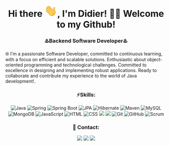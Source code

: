 <h1 align="center"> Hi there <img src="https://raw.githubusercontent.com/SoleTancredi/SoleTancredi/main/Hi.gif" width="40px"  />, I'm Didier! 👨‍💻 Welcome to my Github! </h1>

<h3 align="center"> ♨️Backend Software Developer♨️  </h3>


<p align="left">🌐 I'm a passionate Software Developer, committed to continuous learning, with a focus on efficient and scalable solutions. Enthusiastic about object-oriented programming and technological challenges. Committed to excellence in designing and implementing robust applications. Ready to collaborate and contribute my experience to the world of Java development!.</p>

<div align="center">
  <h3>⚡Skills:</h3>
</div>

<p align="center">
  
<img src="https://img.shields.io/badge/Java-007396?style=for-the-badge&logo=java&logoColor=white" alt="Java">
<img src="https://img.shields.io/badge/Spring-6DB33F?style=for-the-badge&logo=spring&logoColor=white" alt="Spring">
<img src="https://img.shields.io/badge/Spring_Boot-6DB33F?style=for-the-badge&logo=spring-boot&logoColor=white" alt="Spring Boot">
<img src="https://img.shields.io/badge/JPA-007396?style=for-the-badge&logo=jpa&logoColor=white" alt="JPA">
<img src="https://img.shields.io/badge/Hibernate-59666C?style=for-the-badge&logo=hibernate&logoColor=white" alt="Hibernate">
<img src="https://img.shields.io/badge/Maven-C71A36?style=for-the-badge&logo=apache-maven&logoColor=white" alt="Maven">
<img src="https://img.shields.io/badge/MySQL-4479A1?style=for-the-badge&logo=mysql&logoColor=white" alt="MySQL">
<img src="https://img.shields.io/badge/mongoDB-4DB33D?style=for-the-badge&logo=mongodb&logoColor=green&color=white" alt="MongoDB">
<img src="https://img.shields.io/badge/JavaScript-F7DF1E?style=for-the-badge&logo=javascript&logoColor=black" alt="JavaScript">
<img src="https://img.shields.io/badge/HTML-E34F26?style=for-the-badge&logo=html5&logoColor=white" alt="HTML">
<img src="https://img.shields.io/badge/CSS-1572B6?style=for-the-badge&logo=css3&logoColor=white" alt="CSS">
<img src="https://img.shields.io/badge/json-5E5C5C?style=for-the-badge&logo=json&logoColor=white">
<img src="https://img.shields.io/badge/Postman-EF5B25?style=for-the-badge&logo=Postman&logoColor=white">
<img src="https://img.shields.io/badge/Git-F05032?style=for-the-badge&logo=git&logoColor=white" alt="Git">
<img src="https://img.shields.io/badge/GitHub-181717?style=for-the-badge&logo=github&logoColor=white" alt="GitHub">
<img src="https://img.shields.io/badge/Scrum-FFFFFF?style=for-the-badge&logo=scrum&logoColor=87CEFA" alt="Scrum">

<div align="center">
  <h3>🔗 Contact:</h3>
</div>

<div align="center">
  <!-- Work Links -->
  <a href="https://github.com/DidierSML" target="_blank"><img src="https://img.shields.io/badge/GitHub-100000?style=for-the-badge&logo=github&logoColor=white" target="_blank"></a>
  <a href="https://www.linkedin.com/in/didiersmaldonado/" target="_blank"><img src="https://img.shields.io/badge/-LinkedIn-%230077B5?style=for-the-badge&logo=linkedin&logoColor=white" target="_blank"></a>
  <a href = "mailto:didiersmaldonado@gmail.com"><img src="https://img.shields.io/badge/Gmail-D14836?style=for-the-badge&logo=gmail&logoColor=white"></a>
</div>

